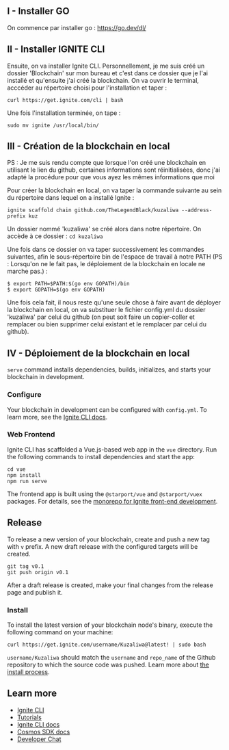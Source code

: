 ## I - Installer GO
On commence par installer go :
https://go.dev/dl/

## II - Installer IGNITE CLI
Ensuite, on va installer Ignite CLI.
Personnellement, je me suis créé un dossier 'Blockchain' sur mon bureau et c'est dans ce dossier que je l'ai installé et qu'ensuite j'ai créé la blockchain.
On va ouvrir le terminal, acccéder au répertoire choisi pour l'installation et taper :
```
curl https://get.ignite.com/cli | bash
```
Une fois l'installation terminée, on tape :
```
sudo mv ignite /usr/local/bin/
```
## III - Création de la blockchain en local
 PS : Je me suis rendu compte que lorsque l'on créé une blockchain en utilisant le lien du github, certaines informations sont réinitialisées, donc j'ai adapté la procédure pour que vous ayez les mêmes informations que moi
 
 Pour créer la blockchain en local, on va taper la commande suivante au sein du répertoire dans lequel on a installé Ignite :
 ```
ignite scaffold chain github.com/TheLegendBlack/kuzaliwa --address-prefix kuz
```
 Un dossier nommé 'kuzaliwa' se créé alors dans notre répertoire. On accède à ce dossier : `cd kuzaliwa`
 
 Une fois dans ce dossier on va taper successivement les commandes suivantes, afin le sous-répertoire bin de l'espace de travail à notre PATH (PS : Lorsqu'on ne le fait pas, le déploiement de la blockchain en locale ne marche pas.) :
 ```
$ export PATH=$PATH:$(go env GOPATH)/bin
$ export GOPATH=$(go env GOPATH)
```
Une fois cela fait, il nous reste qu'une seule chose à faire avant de déployer la blockchain en local, on va substituer le fichier config.yml du dossier 'kuzaliwa' par celui du github (on peut soit faire un copier-coller  et remplacer ou bien supprimer celui existant et le remplacer par celui du github).

## IV - Déploiement de la blockchain en local
 
`serve` command installs dependencies, builds, initializes, and starts your blockchain in development.

### Configure

Your blockchain in development can be configured with `config.yml`. To learn more, see the [Ignite CLI docs](https://docs.ignite.com).

### Web Frontend

Ignite CLI has scaffolded a Vue.js-based web app in the `vue` directory. Run the following commands to install dependencies and start the app:

```
cd vue
npm install
npm run serve
```

The frontend app is built using the `@starport/vue` and `@starport/vuex` packages. For details, see the [monorepo for Ignite front-end development](https://github.com/ignite/web).

## Release
To release a new version of your blockchain, create and push a new tag with `v` prefix. A new draft release with the configured targets will be created.

```
git tag v0.1
git push origin v0.1
```

After a draft release is created, make your final changes from the release page and publish it.

### Install
To install the latest version of your blockchain node's binary, execute the following command on your machine:

```
curl https://get.ignite.com/username/Kuzaliwa@latest! | sudo bash
```
`username/Kuzaliwa` should match the `username` and `repo_name` of the Github repository to which the source code was pushed. Learn more about [the install process](https://github.com/allinbits/starport-installer).

## Learn more

- [Ignite CLI](https://ignite.com/cli)
- [Tutorials](https://docs.ignite.com/guide)
- [Ignite CLI docs](https://docs.ignite.com)
- [Cosmos SDK docs](https://docs.cosmos.network)
- [Developer Chat](https://discord.gg/ignite)

